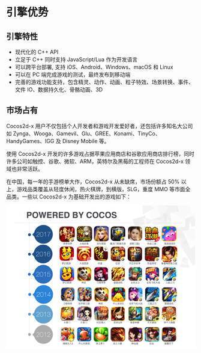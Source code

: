 # 引擎优势

## 引擎特性

- 现代化的 C++ API
- 立足于 C++ 同时支持 JavaScript/Lua 作为开发语言
- 可以跨平台部署, 支持 iOS、Android、Windows、macOS 和 Linux
- 可以在 PC 端完成游戏的测试，最终发布到移动端
- 完善的游戏功能支持，包含精灵、动作、动画、粒子特效、场景转换、事件、文件 IO、数据持久化、骨骼动画、3D

## 市场占有

Cocos2d-x 用户不仅包括个人开发者和游戏开发爱好者，还包括许多知名大公司如 Zynga、Wooga、Gamevil、Glu、GREE、Konami、TinyCo、HandyGames、IGG 及 Disney Mobile 等。

使用 Cocos2d-x 开发的许多游戏占据苹果应用商店和谷歌应用商店排行榜，同时许多公司如触控、谷歌、微软、ARM，英特尔及黑莓的工程师在 Cocos2d-x 领域也非常活跃。

在中国，每一年的手游榜单大作，Cocos2d-x 从未缺席，市场份额占 50% 以上，游戏品类覆盖从轻度休闲，热火棋牌，到横版，SLG，重度 MMO 等市面全品类。一些以 Cocos2d-x 为基础开发出的游戏如下：

![](./res/powerbycocos.png)